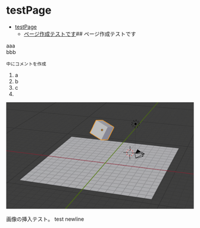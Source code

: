 # testPage

- [testPage](#testpage)
  - [ページ作成テストです](#%E3%83%9A%E3%83%BC%E3%82%B8%E4%BD%9C%E6%88%90%E3%83%86%E3%82%B9%E3%83%88%E3%81%A7%E3%81%99)## ページ作成テストです

aaa  
bbb

```
中にコメントを作成
```

1. a
2. b
3. c
4.

![](img/2018-12-16-23-41-34.png)

画像の挿入テスト。
test
newline

```python

```
